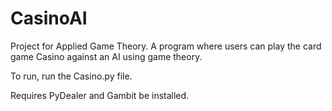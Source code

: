 # CasinoAI
 Project for Applied Game Theory. A program where users can play the card game Casino against an AI using game theory.

To run, run the Casino.py file.

Requires PyDealer and Gambit be installed.